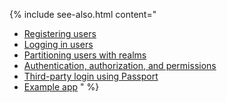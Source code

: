 {% include see-also.html content="

* [Registering users](Registering-users.html)
* [Logging in users](Logging-in-users.html)
* [Partitioning users with realms](Partitioning-users-with-realms.html)
* [Authentication, authorization, and permissions](Authentication-authorization-and-permissions.html)
* [Third-party login using Passport](Third-party-login-using-Passport.html)
* [Example app](https://github.com/strongloop/loopback-example-user-management) "
%}
